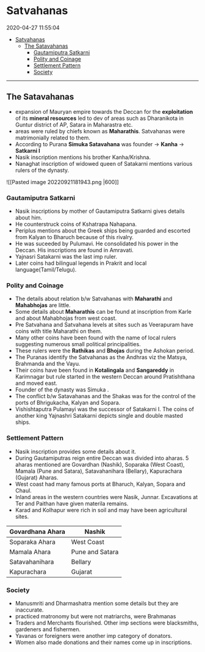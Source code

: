 # Satvahanas

2020-04-27 11:55:04

- [Satvahanas](#satvahanas)
  - [The Satavahanas](#the-satavahanas)
    - [Gautamiputra Satkarni](#gautamiputra-satkarni)
    - [Polity and Coinage](#polity-and-coinage)
    - [Settlement Pattern](#settlement-pattern)
    - [Society](#society)

---

## The Satavahanas

- expansion of Mauryan empire towards the Deccan for the **exploitation** of its **mineral resources** led to dev of areas such as Dharanikota in Guntur district of AP, Satara in Maharastra etc.
- areas were ruled by chiefs known as **Maharathis**. Satvahanas were matrimonially related to them.
- According to Purana **Simuka Satavahana** was founder -> **Kanha** -> **Satkarni I**
- Nasik inscription mentions his brother Kanha/Krishna.
- Nanaghat inscription of widowed queen of Satakarni mentions various rulers of the dynasty.

![[Pasted image 20220921181943.png |600]]

### Gautamiputra Satkarni

- Nasik inscriptions by mother of Gautamiputra Satkarni gives details about him.
- He counterstruck coins of Kshatrapa Nahapana.
- Periplus mentions about the Greek ships being guarded and escorted from Kalyan to Bharuch because of this rivalry.
- He was suceeded by Pulumavi. He consolidated his power in the Deccan. His inscriptions are found in Amravati.
- Yajnasri Satakarni was the last imp ruler.
- Later coins had bilingual legends in Prakrit and local language(Tamil/Telugu).

### Polity and Coinage

- The details about relation b/w Satvahanas with **Maharathi** and **Mahabhojas** are little.
- Some details about **Maharathis** can be found at inscription from Karle and about Mahabhojas from west coast.
- Pre Satvahana and Satvahana levels at sites such as Veerapuram have coins with title Maharathi on them.
- Many other coins have been found with the name of local rulers suggesting numerous small political principalities.
- These rulers were the **Rathikas** and **Bhojas** during the Ashokan period.
- The Puranas identify the Satvahanas as the Andhras viz the Matsya, Brahmanda and the Vayu.
- Their coins have been found in **Kotalingala** and **Sangareddy** in Karimnagar but rule started in the western Deccan around Pratishthana and moved east.
- Founder of the dynasty was Simuka .
- The conflict b/w Satavahanas and the Shakas was for the control of the ports of Bhrigukacha, Kalyan and Sopara.
- Vishishtaputra Pulamayi was the successor of Satakarni I. The coins of another king Yajnashri Satakarni depicts single and double masted ships.

### Settlement Pattern

- Nasik inscription provides some details about it.
- During Gautamiputras reign entire Deccan was divided into aharas. 5 aharas mentioned are Govardhan (Nashik), Soparaka (West Coast), Mamala (Pune and Satara), Satavahanihara (Bellary), Kapurachara (Gujarat) Aharas.
 - West coast had many famous ports at Bharuch, Kalyan, Sopara and Chaul.
- Inland areas in the western countries were Nasik, Junnar. Excavations at Ter and Paithan have given materila remains.
- Karad and Kolhapur were rich in soil and may have been agricultural sites.

| Govardhana Ahara | Nashik          |
|------------------|-----------------|
| Soparaka Ahara   | West Coast      |
| Mamala Ahara     | Pune and Satara |
| Satavahanihara   | Bellary         |
| Kapurachara      | Gujarat         |

### Society

- Manusmriti and Dharmashatra mention some details but they are inaccurate.
- practiced matronomy but were not matriarchs, were Brahmanas
- Traders and Merchants flourished. Other imp sections were blacksmiths, gardeners and fishermen.
- Yavanas or foreigners were another imp category of donators.
- Women also made donations and their names come up in inscriptions.
